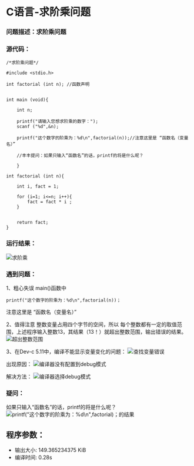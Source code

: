 #  C语言-求阶乘问题

### 问题描述：求阶乘问题   

### 源代码： 
    /*求阶乘问题*/
    
    #include <stdio.h>
    
    int factorial (int n); //函数声明 
    
    
    int main (void){
    
    	int n;
    
    	printf("请输入您想求阶乘的数字："); 
    	scanf ("%d",&n);
    	
    	printf("这个数字的阶乘为：%d\n",factorial(n));//注意这里是 “函数名（变量名）” 
    	
    	//丰丰提问：如果只输入“函数名”的话，printf的将是什么呢？
    	
    	}
    
    int factorial (int n){
    
    	int i, fact = 1;
    
    	for (i=1; i<=n; i++){
    		fact = fact * i ;
    	}
    		
    
    	return fact;
    }
    

### 运行结果：
![求阶乘](https://upload-images.jianshu.io/upload_images/6770220-0a582d5ded1a8a7e.jpg?imageMogr2/auto-orient/strip%7CimageView2/2/w/1240)

### 遇到问题：
1、粗心失误
main()函数中

    printf("这个数字的阶乘为：%d\n",factorial(n))；
注意这里是 “函数名（变量名）” 

2、值得注意
整数变量占用四个字节的空间，所以 每个整数都有一定的取值范围，上述程序输入整数13，其结果（13！）就超出整数范围，输出错误的结果。
![超出整数范围](https://upload-images.jianshu.io/upload_images/6770220-f445dad28e416fda.png?imageMogr2/auto-orient/strip%7CimageView2/2/w/1240)

3、在Dev-c 5.11中，编译不能显示变量变化的问题：
![查找变量错误](https://upload-images.jianshu.io/upload_images/6770220-4b2795801adf7b9a.png?imageMogr2/auto-orient/strip%7CimageView2/2/w/1240)

出现原因：
![编译器没有配置到debug模式](https://upload-images.jianshu.io/upload_images/6770220-6442eab035f6de81.png?imageMogr2/auto-orient/strip%7CimageView2/2/w/1240)

解决方法：
![编译器选择debug模式](https://upload-images.jianshu.io/upload_images/6770220-b8a0e9df170691ba.png?imageMogr2/auto-orient/strip%7CimageView2/2/w/1240)

### 疑问：
如果只输入“函数名”的话，printf的将是什么呢？
![printf("这个数字的阶乘为：%d\n",factorial)；的结果](https://upload-images.jianshu.io/upload_images/6770220-8c585b532f6790b7.png?imageMogr2/auto-orient/strip%7CimageView2/2/w/1240)

## 程序参数：
- 输出大小: 149.365234375 KiB
- 编译时间: 0.28s
